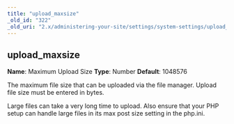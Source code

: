 ```yaml
---
title: "upload_maxsize"
_old_id: "322"
_old_uri: "2.x/administering-your-site/settings/system-settings/upload_maxsize"
---
```


## upload\_maxsize

**Name**: Maximum Upload Size
**Type**: Number
**Default**: 1048576

The maximum file size that can be uploaded via the file manager. Upload file size must be entered in bytes.

Large files can take a very long time to upload. Also ensure that your PHP setup can handle large files in its max post size setting in the php.ini.
